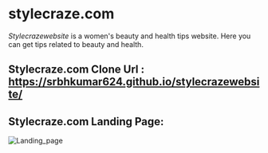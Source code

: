 # stylecraze.com
*Stylecrazewebsite* is a women's beauty and health tips website. Here you can get tips related to beauty and health.
## Stylecraze.com Clone Url : https://srbhkumar624.github.io/stylecrazewebsite/
## Stylecraze.com Landing Page:
![Landing_page](https://github.com/srbhkumar624/stylecrazewebsite/blob/949c967439b7393c64a1282444e108bcdc179431/Stylecraze.com%20screenshot/stylecraze%20website%20screenshot.png)
